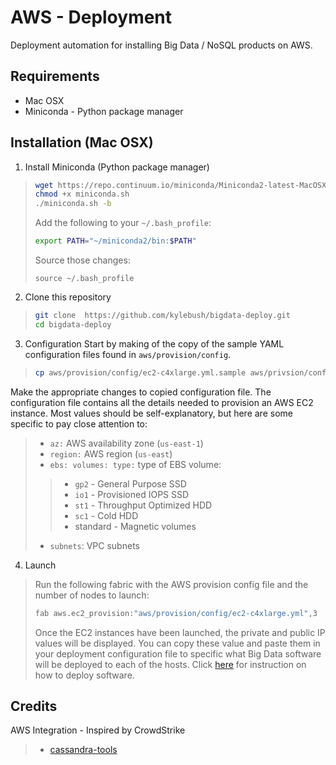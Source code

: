 # AWS - Deployment

Deployment automation for installing Big Data / NoSQL products on AWS.

## Requirements

* Mac OSX
* Miniconda - Python package manager

## Installation (Mac OSX)

1. Install Miniconda (Python package manager)
>```bash
>wget https://repo.continuum.io/miniconda/Miniconda2-latest-MacOSX-x86_64.sh -O miniconda.sh
>chmod +x miniconda.sh
>./miniconda.sh -b
>```
>
>Add the following to your `~/.bash_profile`:
>
>```bash
>export PATH="~/miniconda2/bin:$PATH"
>```
>
>Source those changes:
>```
>source ~/.bash_profile
>```

2. Clone this repository
> ```bash
> git clone  https://github.com/kylebush/bigdata-deploy.git
> cd bigdata-deploy
> ```

3. Configuration
Start by making of the copy of the sample YAML configuration files found in `aws/provision/config`.
>
>```bash
>cp aws/provision/config/ec2-c4xlarge.yml.sample aws/privsion/config/ec2-c4xlarge.yml
>```

Make the appropriate changes to copied configuration file. 
The configuration file contains all the details needed to provision an AWS EC2 instance. 
Most values should be self-explanatory, but here are some specific to pay close attention to:
   
> * `az:` AWS availability zone (`us-east-1`)    
> * `region:` AWS region (`us-east`)   
> * `ebs: volumes: type:` type of EBS volume:
>> * `gp2` - General Purpose SSD
>> * `io1` - Provisioned IOPS SSD
>> * `st1` - Throughput Optimized HDD
>> * `sc1` - Cold HDD
>> * standard - Magnetic volumes
> * `subnets`: VPC subnets     
      
4. Launch

> Run the following fabric with the AWS provision config file and the number of nodes to launch:
>```bash
>fab aws.ec2_provision:"aws/provision/config/ec2-c4xlarge.yml",3
> ```
> Once the EC2 instances have been launched, the private and public IP values will be displayed. You 
 can copy these value and paste them in your deployment configuration file to specific what Big Data software 
 will be deployed to each of the hosts. Click [here](../README.md) for instruction on how to deploy software.
      
   
## Credits
AWS Integration - Inspired by CrowdStrike
> *    [cassandra-tools](https://github.com/CrowdStrike/cassandra-tools)



